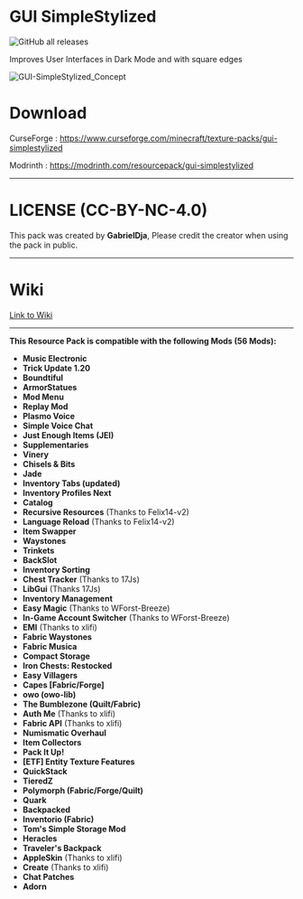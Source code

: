 # GUI SimpleStylized

![GitHub all releases](https://img.shields.io/github/downloads/GabrielDja/GUI-SimpleStylized/total?style=flat-square&label=Downloads%20on%20Github&color=green)  

Improves User Interfaces in Dark Mode and with square edges

![GUI-SimpleStylized_Concept](https://static.wixstatic.com/media/31958c_ef103eb0c4144f3385213ca5a4389117~mv2.png/v1/fill/w_646,h_367,al_c,q_85,usm_0.66_1.00_0.01,enc_auto/GUI-SimpleStylized_Banner.png)

# Download

CurseForge : https://www.curseforge.com/minecraft/texture-packs/gui-simplestylized

Modrinth : https://modrinth.com/resourcepack/gui-simplestylized

______________________________

# LICENSE (CC-BY-NC-4.0)

This pack was created by **GabrielDja**,
Please credit the creator when using the pack in public.
______________________________

# Wiki  

[Link to Wiki](https://gabriel-djalayer.gitbook.io/djaminimation-studio-wiki/liste-des-creations/gui-simplestylized)
______________________________

**This Resource Pack is compatible with the following Mods (56 Mods):**

- **Music Electronic**
- **Trick Update 1.20**
- **Boundtiful**
- **ArmorStatues**
- **Mod Menu**
- **Replay Mod**
- **Plasmo Voice**
- **Simple Voice Chat**
- **Just Enough Items (JEI)**
- **Supplementaries**
- **Vinery**
- **Chisels & Bits**
- **Jade**
- **Inventory Tabs (updated)**
- **Inventory Profiles Next**
- **Catalog**
- **Recursive Resources** (Thanks to Felix14-v2)
- **Language Reload** (Thanks to Felix14-v2)
- **Item Swapper**
- **Waystones**
- **Trinkets**
- **BackSlot**
- **Inventory Sorting**
- **Chest Tracker** (Thanks to 17Js)
- **LibGui** (Thanks 17Js)
- **Inventory Management**
- **Easy Magic** (Thanks to WForst-Breeze)
- **In-Game Account Switcher** (Thanks to WForst-Breeze)
- **EMI** (Thanks to xlifi)
- **Fabric Waystones**
- **Fabric Musica**
- **Compact Storage**
- **Iron Chests: Restocked**
- **Easy Villagers**
- **Capes [Fabric/Forge]**
- **owo (owo-lib)**
- **The Bumblezone (Quilt/Fabric)**
- **Auth Me** (Thanks to xlifi)
- **Fabric API** (Thanks to xlifi)
- **Numismatic Overhaul**
- **Item Collectors**
- **Pack It Up!**
- **[ETF] Entity Texture Features**
- **QuickStack**
- **TieredZ**
- **Polymorph (Fabric/Forge/Quilt)**
- **Quark**
- **Backpacked**
- **Inventorio (Fabric)**
- **Tom's Simple Storage Mod**
- **Heracles**
- **Traveler's Backpack**
- **AppleSkin** (Thanks to xlifi)
- **Create** (Thanks to xlifi)
- **Chat Patches**
- **Adorn**
